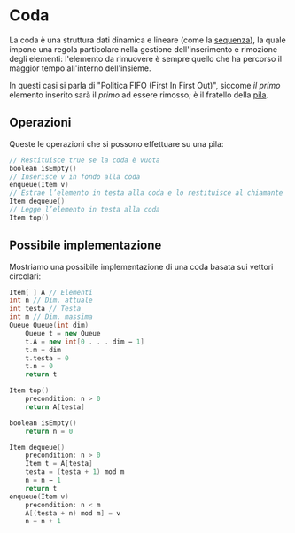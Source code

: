 # Coda

La coda è una struttura dati dinamica e lineare (come la [sequenza](./04-Strutture%20Dati%20Base/01-sequenza.md)), la quale impone una regola particolare nella gestione dell'inserimento e rimozione degli elementi: l'elemento da rimuovere è sempre quello che ha percorso il maggior tempo all'interno dell'insieme. 

In questi casi si parla di "Politica FIFO (First In First Out)", siccome _il primo_ elemento inserito sarà il _primo_ ad essere rimosso; è il fratello della [pila](./05-pila.md).

## Operazioni

Queste le operazioni che si possono effettuare su una pila:

```cpp
// Restituisce true se la coda è vuota
boolean isEmpty()
// Inserisce v in fondo alla coda
enqueue(Item v)
// Estrae l’elemento in testa alla coda e lo restituisce al chiamante
Item dequeue()
// Legge l’elemento in testa alla coda
Item top()
```

## Possibile implementazione

Mostriamo una possibile implementazione di una coda basata sui vettori circolari:

```cpp
Item[ ] A // Elementi
int n // Dim. attuale
int testa // Testa
int m // Dim. massima
Queue Queue(int dim)
    Queue t = new Queue
    t.A = new int[0 . . . dim − 1]
    t.m = dim
    t.testa = 0
    t.n = 0
    return t

Item top()
    precondition: n > 0
    return A[testa]

boolean isEmpty()
    return n = 0

Item dequeue()
    precondition: n > 0
    Item t = A[testa]
    testa = (testa + 1) mod m
    n = n − 1
    return t
enqueue(Item v)
    precondition: n < m
    A[(testa + n) mod m] = v
    n = n + 1
```